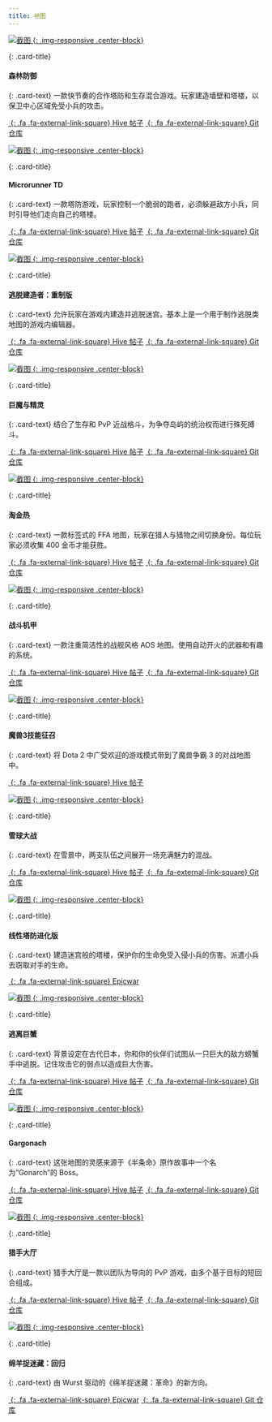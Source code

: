 ```yaml
---
title: 地图
---
```


<!-- Start Row -->
<div class="row">

<div class="col-sm-6 col-xs-12">
<div class="card" markdown="1">

[
![截图](/assets/images/showcase/fdefpreview.png)
{: .img-responsive .center-block}](https://www.hiveworkshop.com/threads/forest-defense-0-18w.300554/)

<div class="card-block" markdown="1">

{: .card-title}

#### 森林防御

{: .card-text}
一款快节奏的合作塔防和生存混合游戏。玩家建造墙壁和塔楼，以保卫中心区域免受小兵的攻击。

[_&nbsp;_{: .fa .fa-external-link-square} Hive 帖子](https://www.hiveworkshop.com/threads/forest-defense-0-18w.300554/) [_&nbsp;_{: .fa .fa-external-link-square} Git 仓库](https://github.com/Frotty/ForestDef)

</div>

</div>
</div>
<div class="col-sm-6 col-xs-12">
<div class="card" markdown="1">

[
![截图](/assets/images/showcase/microtdpreview.png)
{: .img-responsive .center-block}](https://www.hiveworkshop.com/threads/microrunnertd-1-0-2.286363/#resource-67601)

<div class="card-block" markdown="1">

{: .card-title}

#### Microrunner TD

{: .card-text}
一款塔防游戏，玩家控制一个脆弱的跑者，必须躲避敌方小兵，同时引导他们走向自己的塔楼。

[_&nbsp;_{: .fa .fa-external-link-square} Hive 帖子](https://www.hiveworkshop.com/threads/microrunnertd-1-0-2.286363/#resource-67601) [_&nbsp;_{: .fa .fa-external-link-square} Git 仓库](https://bitbucket.org/Cokemonkey11/microrunnertd/src)

</div>

</div>
</div>
<!-- End Card -->

</div>
<!-- End Row -->

<div class="row">
<!-- Begin Card -->
<div class="col-sm-6 col-xs-12">
<div class="card" markdown="1">

[
![截图](/assets/images/showcase/ebrpreview.png)
{: .img-responsive .center-block}](https://www.hiveworkshop.com/threads/escape-builder-r-0-90s.184964/)

<div class="card-block" markdown="1">

{: .card-title}

#### 逃脱建造者：重制版

{: .card-text}
允许玩家在游戏内建造并逃脱迷宫。基本上是一个用于制作逃脱类地图的游戏内编辑器。

[_&nbsp;_{: .fa .fa-external-link-square} Hive 帖子](https://www.hiveworkshop.com/threads/escape-builder-r-0-90s.184964/) [_&nbsp;_{: .fa .fa-external-link-square} Git 仓库](https://github.com/Frotty/EBR)

</div>

</div>
<!-- End Card -->
</div>
<!-- Begin Card -->
<div class="col-sm-6 col-xs-12">
<div class="card" markdown="1">

[
![截图](/assets/images/showcase/ittpreview.png)
{: .img-responsive .center-block}](https://www.hiveworkshop.com/threads/island-troll-tribes-v2-99f.297609/)

<div class="card-block" markdown="1">

{: .card-title}

#### 巨魔与精灵

{: .card-text}
结合了生存和 PvP 近战格斗，为争夺岛屿的统治权而进行殊死搏斗。

[_&nbsp;_{: .fa .fa-external-link-square} Hive 帖子](https://www.hiveworkshop.com/threads/island-troll-tribes-v2-99f.297609/) [_&nbsp;_{: .fa .fa-external-link-square} Git 仓库](https://github.com/island-troll-tribes/island-troll-tribes)

</div>

</div>
</div>
<!-- End Card -->
</div>
<!-- End Row -->

<div class="row">
<!-- Begin Card -->
<div class="col-sm-6 col-xs-12">
<div class="card" markdown="1">

[
![截图](/assets/images/showcase/goldrushPreview.jpg)
{: .img-responsive .center-block}](https://www.hiveworkshop.com/threads/gold-rush-v1-1.269852/)

<div class="card-block" markdown="1">

{: .card-title}

#### 淘金热

{: .card-text}
一款标签式的 FFA 地图，玩家在猎人与猎物之间切换身份。每位玩家必须收集 400 金币才能获胜。

[_&nbsp;_{: .fa .fa-external-link-square} Hive 帖子](https://www.hiveworkshop.com/threads/gold-rush-v1-1.269852/) [_&nbsp;_{: .fa .fa-external-link-square} Git 仓库](https://github.com/HannesHaglund/Gold-Rush)

</div>

</div>
<!-- End Card -->
</div>
<!-- Begin Card -->
<div class="col-sm-6 col-xs-12">
<div class="card" markdown="1">

[
![截图](/assets/images/showcase/gorgepreview.png)
{: .img-responsive .center-block}](https://www.hiveworkshop.com/threads/battle-planes-0-14-5.292325/)

<div class="card-block" markdown="1">

{: .card-title}

#### 战斗机甲

{: .card-text}
一款注重简洁性的战舰风格 AOS 地图。使用自动开火的武器和有趣的系统。

[_&nbsp;_{: .fa .fa-external-link-square} Hive 帖子](https://www.hiveworkshop.com/threads/battle-planes-0-14-5.292325/) [_&nbsp;_{: .fa .fa-external-link-square} Git 仓库](https://bitbucket.org/Cokemonkey11/the-gorge/src)

</div>

</div>
<!-- End Card -->
</div>
<!-- End Card -->
</div>
<!-- End Row -->

<div class="row">

<!-- Begin Card -->
<div class="col-sm-6 col-xs-12">
<div class="card" markdown="1">

[
![截图](/assets/images/showcase/draftpreview.png)
{: .img-responsive .center-block}](https://www.hiveworkshop.com/threads/warcraft-3-ability-draft.291422/)

<div class="card-block" markdown="1">

{: .card-title}

#### 魔兽3技能征召

{: .card-text}
将 Dota 2 中广受欢迎的游戏模式带到了魔兽争霸 3 的对战地图中。

[_&nbsp;_{: .fa .fa-external-link-square} Hive 帖子](https://www.hiveworkshop.com/threads/warcraft-3-ability-draft.291422/)

</div>

</div>
</div>
<!-- End Card -->

<!-- Begin Card -->
<div class="col-sm-6 col-xs-12">
<div class="card" markdown="1">

[
![截图](/assets/images/showcase/snowballpreview.png)
{: .img-responsive .center-block}](https://www.hiveworkshop.com/threads/snowball-fight-1-33g.311681/)

<div class="card-block" markdown="1">

{: .card-title}

#### 雪球大战

{: .card-text}
在雪景中，两支队伍之间展开一场充满魅力的混战。

[_&nbsp;_{: .fa .fa-external-link-square} Hive 帖子](https://www.hiveworkshop.com/threads/snowball-fight-1-33g.311681/) [_&nbsp;_{: .fa .fa-external-link-square} Git 仓库](https://github.com/Frotty/Snowball-Fight)

</div>

</div>
<!-- End Card -->
</div>

</div>
<!-- End Row -->

<div class="row">

<!-- Begin Card -->
<div class="col-sm-6 col-xs-12">
<div class="card" markdown="1">

[
![截图](/assets/images/showcase/ltwevopreview.jpg)
{: .img-responsive .center-block}](https://www.epicwar.com/maps/291953/)

<div class="card-block" markdown="1">

{: .card-title}

#### 线性塔防进化版

{: .card-text}
建造迷宫般的塔楼，保护你的生命免受入侵小兵的伤害。派遣小兵去窃取对手的生命。

[_&nbsp;_{: .fa .fa-external-link-square} Epicwar](https://www.epicwar.com/maps/291953/)

</div>

</div>
</div>
<!-- End Card -->

<!-- Begin Card -->
<div class="col-sm-6 col-xs-12">
<div class="card" markdown="1">

[
![截图](/assets/images/showcase/etcpreview.png)
{: .img-responsive .center-block}](https://www.hiveworkshop.com/threads/escape-the-crab-0-23a.316415/)

<div class="card-block" markdown="1">

{: .card-title}

#### 逃离巨蟹

{: .card-text}
背景设定在古代日本，你和你的伙伴们试图从一只巨大的敌方螃蟹手中逃脱。记住攻击它的弱点以造成巨大伤害。

[_&nbsp;_{: .fa .fa-external-link-square} Hive 帖子](https://www.hiveworkshop.com/threads/escape-the-crab-0-23a.316415/) [_&nbsp;_{: .fa .fa-external-link-square} Git 仓库](https://github.com/Frotty/EscapeTheCrab)

</div>

</div>
</div>
<!-- End Card -->

</div>
<!-- End Row -->

<div class="row">

<!-- Begin Card -->
<div class="col-sm-6 col-xs-12">
<div class="card" markdown="1">

[
![截图](/assets/images/showcase/gargonachpreview.png)
{: .img-responsive .center-block}](https://www.hiveworkshop.com/threads/gargonach-0-1-0.216521/)

<div class="card-block" markdown="1">

{: .card-title}

#### Gargonach

{: .card-text}
这张地图的灵感来源于《半条命》原作故事中一个名为“Gonarch”的 Boss。

[_&nbsp;_{: .fa .fa-external-link-square} Hive 帖子](https://www.hiveworkshop.com/threads/gargonach-0-1-0.216521/)
[_&nbsp;_{: .fa .fa-external-link-square} Git 仓库](https://bitbucket.org/Cokemonkey11/gargonach/)

</div>

</div>
</div>
<!-- End Card -->

<!-- Begin Card -->
<div class="col-sm-6 col-xs-12">
<div class="card" markdown="1">

[
![截图](/assets/images/showcase/hunterpreview.png)
{: .img-responsive .center-block}](https://www.hiveworkshop.com/threads/hunters-hall-1-6-0.164630/)

<div class="card-block" markdown="1">

{: .card-title}

#### 猎手大厅

{: .card-text}
猎手大厅是一款以团队为导向的 PvP 游戏，由多个基于目标的短回合组成。

[_&nbsp;_{: .fa .fa-external-link-square} Hive 帖子](https://www.hiveworkshop.com/threads/hunters-hall-1-6-0.164630/) [_&nbsp;_{: .fa .fa-external-link-square} Git 仓库](https://bitbucket.org/Cokemonkey11/hunters-hall/)

</div>

</div>
</div>
<!-- End Card -->

</div>
<!-- End Row -->

<div class="row">

<!-- Begin Card -->
<div class="col-sm-6 col-xs-12">
<div class="card" markdown="1">

[
![截图](/assets/images/showcase/sheeppreview.jpg)
{: .img-responsive .center-block}](https://www.epicwar.com/maps/287076/)

<div class="card-block" markdown="1">

{: .card-title}

#### 绵羊捉迷藏：回归

{: .card-text}
由 Wurst 驱动的《绵羊捉迷藏：革命》的新方向。

[_&nbsp;_{: .fa .fa-external-link-square} Epicwar](https://www.epicwar.com/maps/287076/)
[_&nbsp;_{: .fa .fa-external-link-square} Git 仓库](https://github.com/W3Madhatters/Sheep-Tag-Relapse)

</div>

</div>
</div>
<!-- End Card -->

</div>
<!-- End Row -->